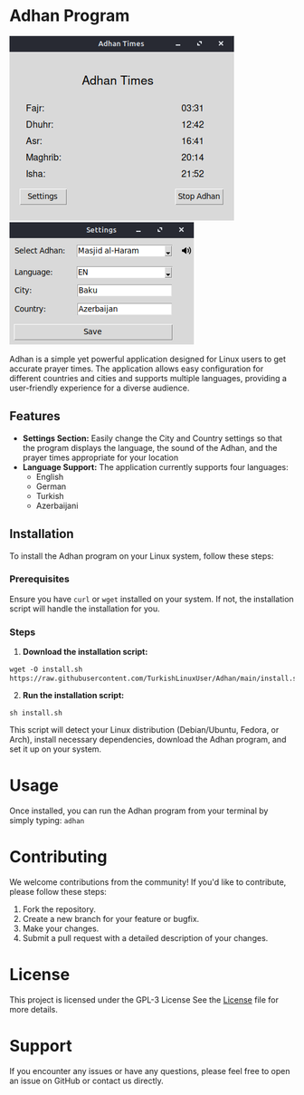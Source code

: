 # Adhan Program
![1](images/1.png)
![2](images/2.png)

Adhan is a simple yet powerful application designed for Linux users to get accurate prayer times. The application allows easy configuration for different countries and cities and supports multiple languages, providing a user-friendly experience for a diverse audience.

## Features

- **Settings Section:** Easily change the City and Country settings so that the program displays the language, the sound of the Adhan, and the prayer times appropriate for your location
- **Language Support:** The application currently supports four languages:
  - English
  - German
  - Turkish
  - Azerbaijani

## Installation

To install the Adhan program on your Linux system, follow these steps:

### Prerequisites

Ensure you have `curl` or `wget` installed on your system. If not, the installation script will handle the installation for you.

### Steps

1. **Download the installation script:**

```
wget -O install.sh https://raw.githubusercontent.com/TurkishLinuxUser/Adhan/main/install.sh
```

2. **Run the installation script:**

```
sh install.sh
```

This script will detect your Linux distribution (Debian/Ubuntu, Fedora, or Arch), install necessary dependencies, download the Adhan program, and set it up on your system.

# Usage
Once installed, you can run the Adhan program from your terminal by simply typing: `adhan`

# Contributing
We welcome contributions from the community! If you'd like to contribute, please follow these steps:

1. Fork the repository.
2. Create a new branch for your feature or bugfix.
3. Make your changes.
4. Submit a pull request with a detailed description of your changes.

# License
This project is licensed under the GPL-3 License See the [License](license) file for more details.

# Support
If you encounter any issues or have any questions, please feel free to open an issue on GitHub or contact us directly.

